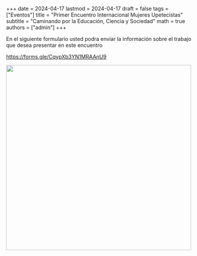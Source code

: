+++
date      = 2024-04-17
lastmod   = 2024-04-17
draft     = false
tags      = ["Eventos"]
title     = "Primer Encuentro Internacional Mujeres Upetecistas"
subtitle  = "Caminando por la Educación, Ciencia y Sociedad"
math      = true
authors = ["admin"]
+++

En el siguiente formulario usted podra enviar la información sobre el trabajo que desea presentar en este encuentro

https://forms.gle/CqypXb3YN1MRAAnU9

<img src="https://matematicas.netlify.com/img/mucecis/p2024.png"  width="500">


